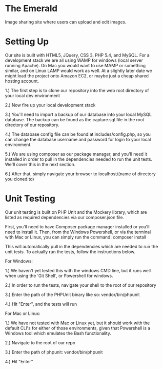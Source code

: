 The Emerald
============

Image sharing site where users can upload and edit images.



Setting Up
============

Our site is built with HTML5, JQuery, CSS 3, PHP 5.4, and MySQL.  For a development stack we are all using WAMP for windows (local server running Apache).  On Mac you would want to use MAMP or something similar, and on Linux LAMP would work as well.  At a slightly later date we might load the project onto Amazon EC2, or maybe just a cheap shared hosting account.

1.)  The first step is to clone our repository into the web root directory of your local dev environment

2.)  Now fire up your local development stack

3.)  You'll need to import a backup of our database into your local MySQL database.  The backup can be found as the capture.sql file in the root directory of our repository.  

4.)  The database config file can be found at includes/config.php, so you can change the database username and password for login to your local environment.  

5.)  We are using composer as our package manager, and you'll need it installed in order to pull in the dependencies needed to run the unit tests.  We'll cover this in the next section.

6.)  After that, simply navigate your browser to localhost/(name of directory you cloned to)

Unit Testing
=============

Our unit testing is built on PHP Unit and the Mockery library, which are listed as required dependencies via our composer.json file.

First, you'll need to have Composer package manager installed or you'll need to install it.  Then, from the Windows Powershell, or via the terminal with Mac or LInux, you can simply run the command: composer install

This will automatically pull in the dependencies which are needed to run the unit tests.  To actually run the tests, follow the instructions below.

For Windows:

1.)  We haven't yet tested this with the windows CMD line, but it runs well when using the 'Git Shell', or Powershell for windows.  

2.) In order to run the tests, navigate your shell to the root of our repository

3.) Enter the path of the PHPUnit binary like so:  vendor/bin/phpunit

4.) Hit "Enter", and the tests will run

For Mac or Linux:

1.)  We have not tested with Mac or Linux yet, but it should work with the default CLI's for either of those environments, given that Powershell is a Windows tool which emulates the Bash functionality.

2.)  Navigate to the root of our repo

3.)  Enter the path of phpunit: vendor/bin/phpunit

4.)  Hit "Enter"
